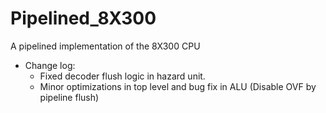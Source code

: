 # Pipelined_8X300
A pipelined implementation of the 8X300 CPU

* Change log:  
  * Fixed decoder flush logic in hazard unit.  
  * Minor optimizations in top level and bug fix in ALU (Disable OVF by pipeline flush)  